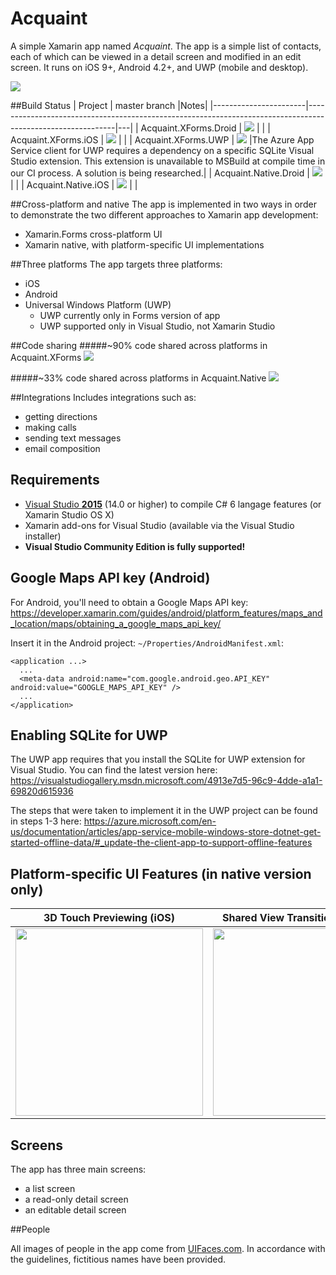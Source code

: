 # Acquaint

A simple Xamarin app named *Acquaint*. The app is a simple list of contacts, each of which can be viewed in a detail screen and modified in an edit screen. It runs on iOS 9+, Android 4.2+, and UWP (mobile and desktop).

<img src="https://github.com/xamarinhq/app-acquaint/blob/master/Screenshots/AllScreens_AllPlatforms.jpg" />

##Build Status
| Project               | master branch                                                                                              |Notes|
|-----------------------|------------------------------------------------------------------------------------------------------------|---|
| Acquaint.XForms.Droid | <img src="https://josau.visualstudio.com/_apis/public/build/definitions/ff9dfce3-f143-428a-9694-2fa649920fc5/7/badge" /> | |
| Acquaint.XForms.iOS   | <img src="https://josau.visualstudio.com/_apis/public/build/definitions/ff9dfce3-f143-428a-9694-2fa649920fc5/6/badge" /> | |
| Acquaint.XForms.UWP   | <img src="https://josau.visualstudio.com/_apis/public/build/definitions/ff9dfce3-f143-428a-9694-2fa649920fc5/5/badge" /> |The Azure App Service client for UWP requires a dependency on a specific SQLite Visual Studio extension. This extension is unavailable to MSBuild at compile time in our CI process. A solution is being researched.|
| Acquaint.Native.Droid | <img src="https://josau.visualstudio.com/_apis/public/build/definitions/ff9dfce3-f143-428a-9694-2fa649920fc5/9/badge" /> | |
| Acquaint.Native.iOS   | <img src="https://josau.visualstudio.com/_apis/public/build/definitions/ff9dfce3-f143-428a-9694-2fa649920fc5/8/badge" /> | |

##Cross-platform and native
The app is implemented in two ways in order to demonstrate the two different approaches to Xamarin app development:
* Xamarin.Forms cross-platform UI
* Xamarin native, with platform-specific UI implementations

##Three platforms
The app targets three platforms:
* iOS
* Android
* Universal Windows Platform (UWP)
    * UWP currently only in Forms version of app
    * UWP supported only in Visual Studio, not Xamarin Studio

##Code sharing
#####~90% code shared across platforms in Acquaint.XForms
![](https://github.com/xamarinhq/app-acquaint/blob/master/Screenshots/Acquaint.XForms_CodeSharing.png)

#####~33% code shared across platforms in Acquaint.Native
![](https://github.com/xamarinhq/app-acquaint/blob/master/Screenshots/Acquaint.Native_CodeSharing.png)

##Integrations
Includes integrations such as:
* getting directions
* making calls
* sending text messages
* email composition

## Requirements
* [Visual Studio __2015__](https://www.visualstudio.com/en-us/products/vs-2015-product-editions.aspx) (14.0 or higher) to compile C# 6 langage features (or Xamarin Studio OS X)
* Xamarin add-ons for Visual Studio (available via the Visual Studio installer)
* __Visual Studio Community Edition is fully supported!__

## Google Maps API key (Android)
For Android, you'll need to obtain a Google Maps API key:
https://developer.xamarin.com/guides/android/platform_features/maps_and_location/maps/obtaining_a_google_maps_api_key/

Insert it in the Android project: `~/Properties/AndroidManifest.xml`:

    <application ...>
      ...
      <meta-data android:name="com.google.android.geo.API_KEY" android:value="GOOGLE_MAPS_API_KEY" />
      ...
    </application>

## Enabling SQLite for UWP

The UWP app requires that you install the SQLite for UWP extension for Visual Studio. You can find the latest version here:
https://visualstudiogallery.msdn.microsoft.com/4913e7d5-96c9-4dde-a1a1-69820d615936

The steps that were taken to implement it in the UWP project can be found in steps 1-3 here:
https://azure.microsoft.com/en-us/documentation/articles/app-service-mobile-windows-store-dotnet-get-started-offline-data/#_update-the-client-app-to-support-offline-features

## Platform-specific UI Features (in native version only)
| 3D Touch Previewing (iOS) | Shared View Transitions (Android) |
| --- | --- |
| <img src="https://github.com/xamarinhq/app-acquaint/blob/master/Screenshots/Acquaint_N_3DTouch.gif" width="300" /> | <img src="https://github.com/xamarinhq/app-acquaint/blob/master/Screenshots/Acquaint_N_SharedViewTransitions.gif" width="300" /> |


## Screens

The app has three main screens:
* a list screen
* a read-only detail screen
* an editable detail screen

##People

All images of people in the app come from [UIFaces.com](http://uifaces.com/authorized). In accordance with the guidelines, fictitious names have been provided. 
